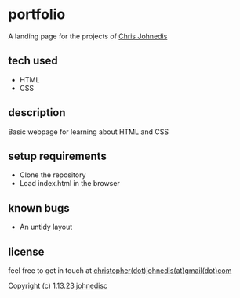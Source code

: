 # portfolio
A landing page for the projects of [Chris Johnedis](https://johnedisc.github.io/portfolio/)


## tech used
* HTML
* CSS

## description
Basic webpage for learning about HTML and CSS

## setup requirements
* Clone the repository
* Load index.html in the browser

## known bugs
* An untidy layout

## license

feel free to get in touch at [christopher(dot)johnedis(at)gmail(dot)com](christopher.johnedis@gmail.com)

Copyright (c) 1.13.23 [johnedisc](https://johnedisc.github.io/portfolio/)

